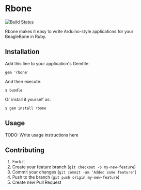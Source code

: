 # Rbone

[![Build Status](https://secure.travis-ci.org/majormajors/rbone.png)](http://travis-ci.org/majormajors/rbone)

Rbone makes it easy to write Arduino-style applications for your BeagleBone in Ruby.

## Installation

Add this line to your application's Gemfile:

    gem 'rbone'

And then execute:

    $ bundle

Or install it yourself as:

    $ gem install rbone

## Usage

TODO: Write usage instructions here

## Contributing

1. Fork it
2. Create your feature branch (`git checkout -b my-new-feature`)
3. Commit your changes (`git commit -am 'Added some feature'`)
4. Push to the branch (`git push origin my-new-feature`)
5. Create new Pull Request
